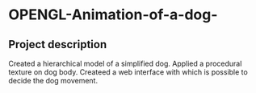 # OPENGL-Animation-of-a-dog-

<h2> Project description </h2>

Created a hierarchical model of a simplified dog. Applied a procedural texture on dog body. Createed a web interface with which is possible to decide the dog movement.
